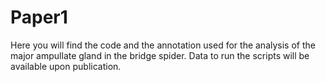 # Paper1


Here you will find the code and the annotation used for the analysis of the major ampullate gland in the bridge spider. Data to run the scripts will be available upon publication. 
